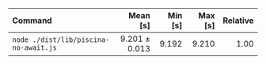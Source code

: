 | Command                               |      Mean [s] | Min [s] | Max [s] | Relative |
| :------------------------------------ | ------------: | ------: | ------: | -------: |
| `node ./dist/lib/piscina-no-await.js` | 9.201 ± 0.013 |   9.192 |   9.210 |     1.00 |
